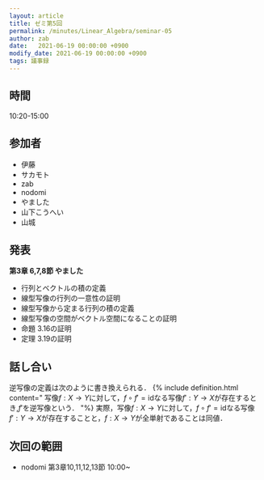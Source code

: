 ```yaml
---
layout: article
title: ゼミ第5回
permalink: /minutes/Linear_Algebra/seminar-05
author: zab
date:   2021-06-19 00:00:00 +0900
modify_date: 2021-06-19 00:00:00 +0900
tags: 議事録
---
```



## 時間

10:20-15:00

## 参加者

- 伊藤
- サカモト
- zab
- nodomi
- やました
- 山下こうへい
- 山城


## 発表

**第3章 6,7,8節 やました**

- 行列とベクトルの積の定義
- 線型写像の行列の一意性の証明
- 線型写像から定まる行列の積の定義
- 線型写像の空間がベクトル空間になることの証明
- 命題 3.16の証明
- 定理 3.19の証明


## 話し合い

逆写像の定義は次のように書き換えられる．
{% include definition.html content="
写像$f:X\to Y$に対して，$f\circ f' =\mathrm{id}$なる写像$f':Y\to X$が存在するとき,$f'$を逆写像という．
"%}
実際，写像$f:X\to Y$に対して，$f\circ f' =\mathrm{id}$なる写像$f':Y\to X$が存在することと，$f:X\to Y$が全単射であることは同値．

## 次回の範囲
- nodomi 第3章10,11,12,13節 10:00~
